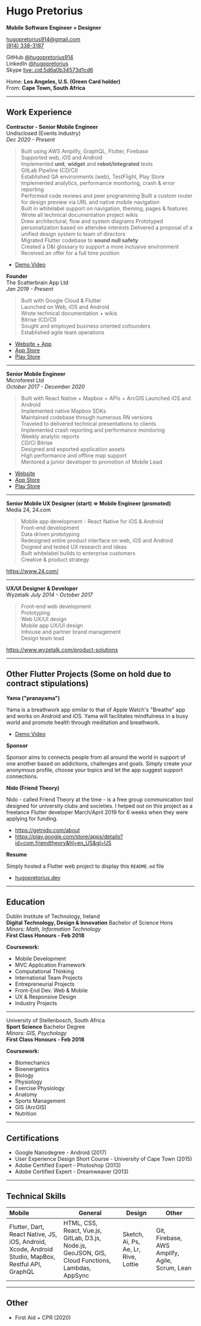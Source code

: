 # Hugo Pretorius
**Mobile Software Engineer + Designer**

[hugopretorius914@gmail.com](mailto:hugopretorius914@gmail.com)  
[\(914\) 338-3187](1-914-338-3187)

GitHub [@hugopretorius914](https://github.com/hugopretorius914)  
LinkedIn [@hugopretorius](https://linkedin.com/in/hugopretorius)  
Skype [live:.cid.5d6a0b34573d1cd6](live:.cid.5d6a0b34573d1cd6)

Home: **Los Angeles, U.S. (Green Card holder)**   
From: **Cape Town, South Africa**   

---

## Work Experience

**Contractor - Senior Mobile Engineer**   
Undisclosed (Events Industry)  
_Dec 2020 - Present_   

> Built using AWS Amplify, GraphQL, Flutter, Firebase     
> Supported web, iOS and Android  
> Implemented **unit**, **widget** and **robot/integrated** tests       
> GitLab Pipeline (CD/CI)   
> Established QA environments (web), TestFlight, Play Store 
> Implemented analytics, performance monitoring, crash & error reporting        
> Performed code reviews and peer programming
> Built a custom router for design preview via URL and native mobile navigation    
> Built in whitelabel support on navigation, theming, pages & features     
> Wrote all technical documentation project wikis      
> Drew architectural, flow and system diagrams 
> Prototyped personalization based on attendee interests
> Delivered a proposal of a unified design system to team of directors    
> Migrated Flutter codebase to **sound null safety**  
> Created a D&I glossary to support a more inclusive environment
> Received an offer for a full time position 

- [Demo Video](https://drive.google.com/open?id=13ok6z4YR_F-ucnv51t4pouC0b_NG4GN5)

**Founder**   
The Scatterbrain App Ltd  
_Jan 2019 - Present_   

> Built with Google Cloud & Flutter     
> Launched on Web, iOS and Android       
> Wrote technical documentation + wikis     
> Bitrise (CD/CI)   
> Sought and employed business oriented cofounders      
> Established agile team operations     

- [Website + App](https://thescatterbrain.app)
- [App Store](https://apps.apple.com/us/app/scatterbrain-lists-tasks/id1516793066)
- [Play Store](https://play.google.com/store/apps/details?id=app.thescatterbrain)

---

**Senior Mobile Engineer**  
Microforest Ltd   
_October 2017 - December 2020_  

> Built with React Native + Mapbox + APIs + ArcGIS
> Launched iOS and Android             
> Implemented native Mapbox SDKs        
> Maintained codebase through numerous RN versions        
> Traveled to delivered technical presentations to clients      
> Implemented crash reporting and performance monitoring    
> Weekly analytic reports   
> CD/CI Bitrise     
> Designed and exported application assets      
> High performance and offline map support      
> Mentored a junior developer to promotion of Mobile Lead   

- [Website](https://microforest.co.za/)
- [App Store](https://apps.apple.com/us/app/microforest/id1460352694)
- [Play Store](https://play.google.com/store/apps/details?id=com.microforest&hl=en_US&gl=US)

---

**Senior Mobile UX Designer (start) => Mobile Engineer (promoted)**  
Media 24, 24.com  

> Mobile app development - React Native for iOS & Android  
> Front-end development     
> Data driven prototyping   
> Redesigned entire product interface on web, iOS and Android   
> Dsigned and tested UX research and ideas  
> Built whitelabel builds to enterprise customers  
> Creative & product strategy   

https://www.24.com/   

---

**UX/UI Designer & Developer**  
Wyzetalk
_July 2014 - October 2017_  

> Front-end web development     
> Prototyping   
> Web UX/UI design  
> Mobile app UX/UI design   
> Inhouse and partner brand management       
> Design team lead

https://www.wyzetalk.com/product-solutions

---

## Other Flutter Projects (Some on hold due to contract stipulations)

**Yama ("pranayama")**

Yama is a breathwork app similar to that of Apple Watch's "Breathe" app and works on Android and iOS. Yama will facilitates mindfulness in a busy world and promote health through meditation and breathwork. 

- [Demo Video](https://drive.google.com/file/d/1bxNzepGOFQ7HASFJplGkEIJnclvZgBvg/view?usp=sharing)  

**Sponsor**  

Sponsor aims to connects people from all around the world in support of one another based on addictions, challenges and goals. Simply create your anonymous profile, choose your topics and let the app suggest support connections.

**Nido (Friend Theory)**

Nido - called Friend Theory at the time - is a free group communication tool designed for university clubs and societies. I helped out on this project as a freelance Flutter developer March/April 2019 for 6 weeks when they were applying for funding. 

- https://getnido.com/about   
- https://play.google.com/store/apps/details?id=com.friendtheory&hl=en_US&gl=US

**Resume**

Simply hosted a Flutter web project to display this `README.md` file

- [hugopretorius.dev](https://hugopretorius.dev)  

--- 

## Education

Dublin Institute of Technology, Ireland     
**Digital Technology, Design & Innovation** Bachelor of Science Hons    
_Minors: Math, Information Technology_      
**First Class Honours - Feb 2018**      

**Coursework:**
* Mobile Development
* MVC Application Framework
* Computational Thinking
* International Team Projects
* Entrepreneurial Projects
* Front-End Dev. Web & Mobile
* UX & Responsive Design
* Industry Projects

---

University of Stellenbosch, South Africa    
**Sport Science** Bachelor Degree   
_Minors: GIS, Psychology_   
**First Class Honours - Feb 2018**      

**Coursework:**     
* Biomechanics
* Bioenergetics
* Biology
* Physiology
* Exercise Physiology
* Anatomy
* Sports Management
* GIS (ArcGIS)
* Nutrition

---

## Certifications   
- Google Nanodegree - Android (2017)    
- User Experience Design Short Course - University of Cape Town (2015)  
- Adobe Certified Expert - Photoshop (2013)     
- Adobe Certified Expert - Dreamweaver (2013)   

---

## Technical Skills

| Mobile                                | General                                | Design                     | Other                                    |
| :------------------------------------- | ---------------------------------------- | ----------------------------- | ---------------------------------------- |
| Flutter, Dart, React Native, JS, iOS, Android, Xcode, Android Studio, MapBox, Restful API, GraphQL | HTML, CSS, React, Vue.js, GitLab, D3.js, Node.js, GeoJSON, GIS, Cloud Functions, Lambdas, AppSync | Sketch, Ai, Ps, Ae, Lr, Rive, Lottie | Git, Firebase, AWS Amplify, Agile, Scrum, Lean |

---

## Other

- First Aid + CPR (2020)
